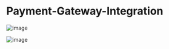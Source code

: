 # Payment-Gateway-Integration

![image](https://user-images.githubusercontent.com/89896505/180223350-ce9361a6-53a6-4f8f-82df-afcfbbf8c18d.png)

![image](https://user-images.githubusercontent.com/89896505/180223967-ea821d52-5071-456c-8cd1-e181e1838884.png)

